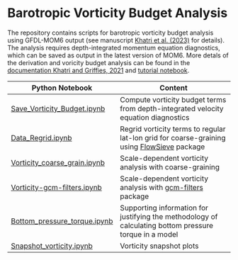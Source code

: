 # Barotropic Vorticity Budget Analysis

The repository contains scripts for barotropic vorticity budget analysis using GFDL-MOM6 output (see manuscript [Khatri et al. (2023)](http://10.22541/essoar.168394747.71837050/v1) for details). The analysis requires depth-integrated momentum equation diagnostics, which can be saved as output in the latest version of MOM6. More detals of the derivation and voricity budget analysis can be found in the [documentation Khatri and Griffies, 2021](https://hmkhatri.github.io/docs/MOM6_velocity_vorticity.pdf) and [tutorial notebook](https://mom6-analysiscookbook.readthedocs.io/en/latest/notebooks/Closing_vorticity_budget.html).

| Python Notebook | Content |
| --- | --- |
|[Save_Vorticity_Budget.ipynb](./Analysis/Save_Vorticity_Budget.ipynb) | Compute vorticity budget terms from depth-integrated velocity equation diagnostics |
| [Data_Regrid.ipynb](./Analysis/Data_Regrid.ipynb) | Regrid vorticity terms to regular lat-lon grid for coarse-graining using [FlowSieve](https://github.com/husseinaluie/FlowSieve) package |
| [Vorticity_coarse_grain.ipynb](./Analysis/Vorticity_coarse_grain.ipynb) | Scale-dependent vorticity analysis with coarse-graining |
| [Vorticity-gcm-filters.ipynb](./Analysis/Vorticity-gcm-filters.ipynb) |  Scale-dependent vorticity analysis with [gcm-filters](https://github.com/ocean-eddy-cpt/gcm-filters) package |
| [Bottom_pressure_torque.ipynb](./Analysis/Bottom_pressure_torque.ipynb) | Supporting information for justifying the methodology of calculating bottom pressure torque in a model |
| [Snapshot_vorticity.ipynb](./Analysis/Snapshot_vorticity.ipynb) | Vorticity snapshot plots |   
